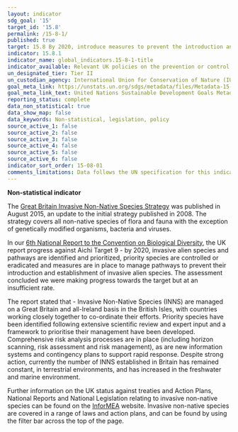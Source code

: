 ```yaml
---
layout: indicator
sdg_goal: '15'
target_id: '15.8'
permalink: /15-8-1/
published: true
target: 15.8 By 2020, introduce measures to prevent the introduction and significantly reduce the impact of invasive alien species on land and water ecosystems and control or eradicate the priority species
indicator: 15.8.1
indicator_name: global_indicators.15-8-1-title
indicator_available: Relevant UK policies on the prevention or control of invasive alien species
un_designated_tier: Tier II
un_custodian_agency: International Union for Conservation of Nature (IUCN)
goal_meta_link: https://unstats.un.org/sdgs/metadata/files/Metadata-15-08-01.pdf 
goal_meta_link_text: United Nations Sustainable Development Goals Metadata (PDF 4.0 MB)
reporting_status: complete
data_non_statistical: true
data_show_map: false
data_keywords: Non-statistical, legislation, policy
source_active_1: false
source_active_2: false
source_active_3: false
source_active_4: false
source_active_5: false
source_active_6: false
indicator_sort_order: 15-08-01
comments_limitations: Data follows the UN specification for this indicator. This indicator has been identified in collaboration with topic experts.
---
```

**Non-statistical indicator**

The [Great Britain Invasive Non-Native Species Strategy](https://assets.publishing.service.gov.uk/government/uploads/system/uploads/attachment_data/file/455526/gb-non-native-species-strategy-pb14324.pdf) was published in August 2015, an update to the initial strategy published in 2008. The strategy covers all non-native species of flora and fauna with the exception of genetically modified organisms, bacteria and viruses.

In our [6th National Report to the Convention on Biological Diversity](http://data.jncc.gov.uk/data/527ff89f-5f6b-4e06-bde6-b823e0ddcb9a/UK-CBD-6NR-v2-web.pdf), the UK report progress against Aichi Target 9 - by 2020, invasive alien species and pathways are identified and prioritized, priority species are controlled or eradicated and measures are in place to manage pathways to prevent their introduction and establishment of invasive alien species. The assessment concluded we were making progress towards the target but at an insufficient rate.

The report stated that - Invasive Non-Native Species (INNS) are managed on a Great Britain and all-Ireland basis in the British Isles, with countries working closely together to co-ordinate their efforts. Priority species have been identified following extensive scientific review and expert input and a framework to prioritise their management have been developed. Comprehensive risk analysis processes are in place (including horizon scanning, risk assessment and risk management), as are new information systems and contingency plans to support rapid response. Despite strong action, currently the number of INNS established in Britain has remained constant, in terrestrial environments, and has increased in the freshwater and marine environment.  

Further information on the UK status against treaties and Action Plans, National Reports and National Legislation relating to invasive non-native species can be found on the [InforMEA](https://www.informea.org/en/countries/GB/parties) website. Invasive non-native species are covered in a range of laws and action plans, and can be found by using the filter bar across the top of the page. 
<br><br>

